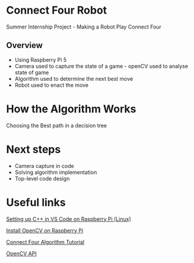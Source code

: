 # Connect Four Robot
Summer Internship Project - Making a Robot Play Connect Four


## Overview
- Using Raspberry Pi 5
- Camera used to capture the state of a game - openCV used to analyse state of game
- Algorithm used to determine the next best move
- Robot used to enact the move

# How the Algorithm Works
Choosing the Best path in a decision tree

# Next steps
- Camera capture in code
- Solving algorithm implementation
- Top-level code design

# Useful links

[Setting up C++ in VS Code on Raspberry Pi (Linux)](https://code.visualstudio.com/docs/cpp/config-linux)

[Install OpenCV on Raspberry Pi](https://qengineering.eu/install%20opencv%20on%20raspberry%20pi%205.html)

[Connect Four Algorithm Tutorial](http://blog.gamesolver.org/)

[OpenCV API](https://docs.opencv.org/2.4/index.html)
